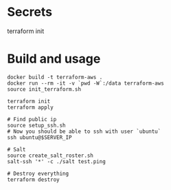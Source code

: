 # Secrets

terraform init 

# Build and usage

```
docker build -t terraform-aws .
docker run --rm -it -v `pwd -W`:/data terraform-aws
source init_terraform.sh
```

```
terraform init
terraform apply

# Find public ip
source setup_ssh.sh
# Now you should be able to ssh with user `ubuntu`
ssh ubuntu@$SERVER_IP

# Salt
source create_salt_roster.sh
salt-ssh '*' -c ./salt test.ping

# Destroy everything
terraform destroy
``` 
